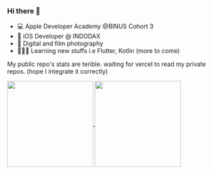 ### Hi there 👋

- 💻 Apple Developer Academy @BINUS Cohort 3
- 🍎 iOS Developer @ INDODAX
- 📸 Digital and film photography
- 👨🏻‍💻 Learning new stuffs i.e Flutter, Kotlin (more to come)

My public repo's stats are terible.
waiting for vercel to read my private repos. (hope I integrate it correctly)

<a href="https://github.com/benayaokta/github-readme-stats">
  <img height=200 align="center" src="https://github-readme-stats.vercel.app/api?username=benayaokta&show_icons=true&theme=transparent&custom_title=My%20Public%20Repo%27s%20Stats" />
</a>
<a href="https://github.com/benayaokta/github-readme-stats">
  <img height=200 align="center" src="https://github-readme-stats.vercel.app/api/top-langs/?username=benayaokta&layout=donut&theme=transparent&custom_title=My%20Public%20Repo%27s%20Langs" />
</a>

<!--
**benayaokta/benayaokta** is a ✨ _special_ ✨ repository because its `README.md` (this file) appears on your GitHub profile.

Here are some ideas to get you started:

- 🔭 I’m currently working on ...
- 🌱 I’m currently learning ...
- 👯 I’m looking to collaborate on ...
- 🤔 I’m looking for help with ...
- 💬 Ask me about ...
- 📫 How to reach me: ...
- 😄 Pronouns: ...
- ⚡ Fun fact: ...
-->
